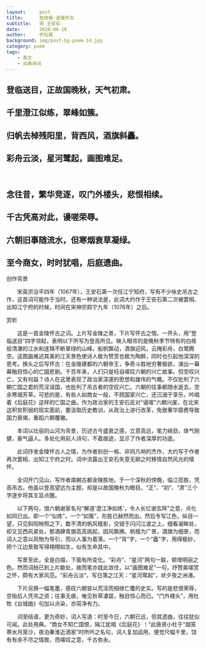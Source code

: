 ```yaml
---
layout:     post
title:      桂枝香·金陵怀古
subtitle:   宋 王安石
date:       2020-06-18
author:     听松阁
background: img/post-bg-poem-14.jpg
category: poem
tags:
    - 美文
    - 古典诗词
---
```


## 登临送目，正故国晚秋，天气初肃。
## 千里澄江似练，翠峰如簇。
## 归帆去棹残阳里，背西风，酒旗斜矗。
## 彩舟云淡，星河鹭起，画图难足。
&nbsp;
## 念往昔，繁华竞逐，叹门外楼头，悲恨相续。
## 千古凭高对此，谩嗟荣辱。
## 六朝旧事随流水，但寒烟衰草凝绿。
## 至今商女，时时犹唱，后庭遗曲。



创作背景

　　宋英宗治平四年（1067年），王安石第一次任江宁知府，写有不少咏史吊古之作，这首词可能作于当时。还有一种说法是，此词大约作于王安石第二次被罢相、出知江宁府的时候，时间在宋神宗熙宁九年（1076年）之后。





赏析

　　这是一首金陵怀古之词。上片写金陵之景，下片写怀古之情。一开头，用“登临送目”四字领起，表明以下所写为登高所见。映入眼帘的是晚秋季节特有的白练般清澈的江水和连锦不断翠绿的山峰。船帆飘动，酒旗迎风，云掩彩舟，白鹭腾空。这图画难述其美的江天景色使诗人极为赞赏也极为陶醉，同时也引起他深深的思考。换头之后写怀古：在金陵建都的六朝帝王，争奇斗胜地穷奢极欲，演出一幕幕触目惊心的亡国悲剧。千百年来，人们只是枉自嗟叹六朝的兴亡故事。但空叹兴亡，又有何益？诗人在这里表现了政治家深邃的思想和雄伟的气概。不仅批判了六朝亡国之君的荒淫误国，也批判了吊古者的空叹兴亡。六朝的往事都随水逝去，空余寒烟芳草。可悲的是，有些人如商女一般，不顾国家兴亡，还沉溺于享乐，吟唱着《后庭花》这样的亡国之曲。作为政治家的王安石反对“谩嗟”六朝兴废，在北宋这积贫积弱的现实面前，要汲取历史教训，从政治上进行改革，免致奢华靡费导致国力衰竭，重蹈六朝覆辙。

　　本词以壮丽的山河为背景，历述古今盛衰之感，立意高远，笔力峭劲，体气刚健，豪气逼人。多处化用前人诗句，不着痕迹，显示了作者深厚的功底。

　　此词抒发金陵怀古人之情，为作者别创一格、非同凡响的杰作，大约写于作者再次罢相、出知江宁府之时。词中流露出王安石失意无聊之时移情自然风光的情怀。

　　全词开门见山，写作者南朝古都金陵胜地，于一个深秋的傍晚，临江揽胜，凭高吊古。他虽以登高望远为主题，却是以故国晚秋为眼目。“正”、“初”、“肃”三个字逐步将其主旨点醒。

　　以下两句，借六朝谢家名句“解道‘澄江净如练’，令人长忆谢玄晖”之意，点化如同已出。即一个“似练”，一个“如簇”，形胜已赫然而出。然后专写江色，纵目一望，只见斜阳映照之下，数不清的帆风樯影，交错于闪闪江波之上。细看凝眸处，却又见西风紧处，那酒肆青旗高高挑起，因风飘拂。帆樯为广景，酒旗为细景，而词人之意以风物为导引，而以人事为着落。一个“背”字，一个“矗”字，用得极妙，把个江边景致写得栩栩如生，似有生命其中。

　　写景至此，全是白描，下面有所变化。“彩舟”、“星河”两句一联，顿增明丽之色。然而词拍已到上片歇处，故而笔亦就此敛住，以“画图难足”一句，抒赞美嗟赏之怀，颇有大家风范。“彩舟云淡”，写日落之江天：“星河鹭起”，状夕夜之洲渚。

　　下片另换一幅笔墨，感叹六朝皆以荒淫而相继亡覆的史实。写的是悲恨荣辱，空贻后人凭吊之资；往事无痕，唯见秋草凄碧，触目惊心而已。“门外楼头”，用杜牧《台城曲》句加以点染，亦简净有力。

　　词至结语，更为奇妙，词人写道：时至今日，六朝已远，但其遗曲，往往犹似可闻。此处用典。“商女不知亡国恨，隔江犹唱《后庭花》！”此唐贤小杜于“烟笼寒水月笼沙，夜泊秦淮近酒家”时所吟之名句，词人复加运用，便觉尺幅千里，饶有有余不尽之情致，而嗟叹之意，千古弥永。

